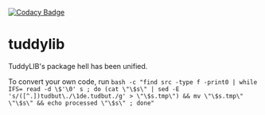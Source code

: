 [![Codacy Badge](https://app.codacy.com/project/badge/Grade/b57be0d44d5c4a10a22124f5815cc2bb)](https://www.codacy.com/gh/TudbuT/tuddylib/dashboard?utm_source=github.com&amp;utm_medium=referral&amp;utm_content=TudbuT/tuddylib&amp;utm_campaign=Badge_Grade)

# tuddylib


TuddyLIB's package hell has been unified.

To convert your own code, run `bash -c "find src -type f -print0 | while IFS= read -d \$'\0' s ; do (cat \"\$s\" | sed -E 's/([^.])tudbut\./\1de.tudbut./g' > \"\$s.tmp\") && mv \"\$s.tmp\" \"\$s\" && echo processed \"\$s\" ; done"`